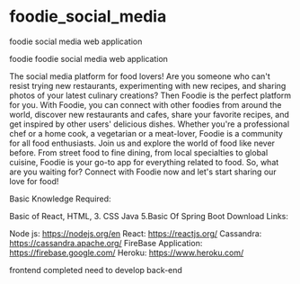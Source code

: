 # foodie_social_media
foodie social media web application

foodie foodie social media web application

The social media platform for food lovers! Are you someone who can't resist trying new restaurants, experimenting with new recipes, and sharing photos of your latest culinary creations? Then Foodie is the perfect platform for you. With Foodie, you can connect with other foodies from around the world, discover new restaurants and cafes, share your favorite recipes, and get inspired by other users' delicious dishes. Whether you're a professional chef or a home cook, a vegetarian or a meat-lover, Foodie is a community for all food enthusiasts. Join us and explore the world of food like never before. From street food to fine dining, from local specialties to global cuisine, Foodie is your go-to app for everything related to food. So, what are you waiting for? Connect with Foodie now and let's start sharing our love for food!

Basic Knowledge Required:

Basic of React, HTML, 3. CSS Java 5.Basic Of Spring Boot Download Links:

Node js: https://nodejs.org/en React: https://reactjs.org/ Cassandra: https://cassandra.apache.org/ FireBase Application: https://firebase.google.com/ Heroku: https://www.heroku.com/


frontend completed need to develop back-end
